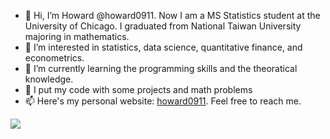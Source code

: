 - 👋 Hi, I’m Howard @howard0911. Now I am a MS Statistics student at the University of Chicago. I graduated from National Taiwan University majoring in mathematics.
- 👀 I’m interested in statistics, data science, quantitative finance, and econometrics.
- 🌱 I’m currently learning the programming skills and the theoratical knowledge. 
- 💞️ I put my code with some projects and math problems
- 📫 Here's my personal website: <a href="https://howard0911.github.io">howard0911</a>. Feel free to reach me.

![](https://leetcard.jacoblin.cool/howardpeng911?lapor?ext=heatmap)

<!---
howard0911/howard0911 is a ✨ special ✨ repository because its `README.md` (this file) appears on your GitHub profile.
You can click the Preview link to take a look at your changes.
--->
